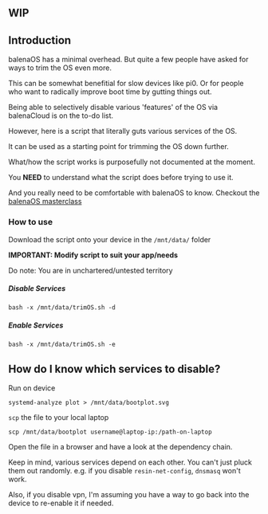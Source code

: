 ## WIP

## Introduction

balenaOS has a minimal overhead. But quite a few people have asked for ways to trim the OS even more.

This can be somewhat benefitial for slow devices like pi0. Or for people who want to radically improve boot time by gutting things out.

Being able to selectively disable various 'features' of the OS via balenaCloud is on the to-do list.

However, here is a script that literally guts various services of the OS.

It can be used as a starting point for trimming the OS down further.

What/how the script works is purposefully not documented at the moment.

You **NEED** to understand what the script does before trying to use it.

And you really need to be comfortable with balenaOS to know. Checkout the [balenaOS masterclass](https://github.com/balena-io-projects/balenaos-masterclass)

### How to use

Download the script onto your device in the `/mnt/data/` folder

**IMPORTANT: Modify script to suit your app/needs**

Do note: You are in unchartered/untested territory

##### Disable Services

```
bash -x /mnt/data/trimOS.sh -d
```

##### Enable Services

```
bash -x /mnt/data/trimOS.sh -e
```

## How do I know which services to disable?

Run on device

```
systemd-analyze plot > /mnt/data/bootplot.svg
```

`scp` the file to your local laptop

`scp /mnt/data/bootplot username@laptop-ip:/path-on-laptop`

Open the file in a browser and have a look at the dependency chain.

Keep in mind, various services depend on each other. You can't just pluck them out randomly.
e.g. if you disable `resin-net-config`, `dnsmasq` won't work.

Also, if you disable vpn, I'm assuming you have a way to go back into the device to re-enable it if needed.
